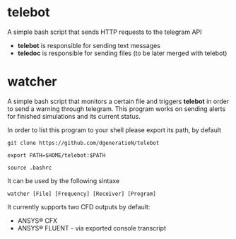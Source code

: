 # telebot
A simple bash script that sends HTTP requests to the telegram API

* **telebot** is responsible for sending text messages
* **teledoc** is responsible for sending files (to be later merged with telebot)

# watcher
A simple bash script that monitors a certain file and triggers **telebot** in order to send a warning through telegram. This program works on sending alerts for finished simulations and its current status.

In order to list this program to your shell please export its path, by default

`git clone https://github.com/dgeneratioN/telebot`

`export PATH=$HOME/telebot:$PATH`

`source .bashrc`

It can be used by the following sintaxe

`watcher [File] [Frequency] [Receiver] [Program]`

It currently supports two CFD outputs by default:
* ANSYS® CFX
* ANSYS® FLUENT - via exported console transcript
